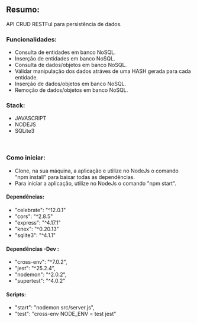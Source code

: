 ## Resumo:
API CRUD RESTFul para persistência de dados. 


### Funcionalidades:
- Consulta de entidades em banco NoSQL.
- Inserção de entidades em banco NoSQL.
- Consulta de dados/objetos em banco NoSQL.
- Válidar manipulação dos dados atráves de uma HASH gerada para cada entidade.
- Inserção de dados/objetos em banco NoSQL.
- Remoção de dados/objetos em banco NoSQL.

### Stack:
- JAVASCRIPT
- NODEJS
- SQLite3

<BR>

### Como iniciar:
- Clone, na sua máquina, a aplicação e utilize no NodeJs o comando "npm install" para baixar todas as dependências.
- Para iniciar a aplicação, utilize no NodeJs o comando "npm start". 

#### Dependências: 
- "celebrate": "^12.0.1"
- "cors": "^2.8.5"
- "express": "^4.17.1"
- "knex": "^0.20.13"
- "sqlite3": "^4.1.1"

#### Dependências -Dev : 
- "cross-env": "^7.0.2",
- "jest": "^25.2.4",
- "nodemon": "^2.0.2",
- "supertest": "^4.0.2"

#### Scripts: 
- "start": "nodemon src/server.js",
- "test": "cross-env NODE_ENV = test jest"

<BR>
